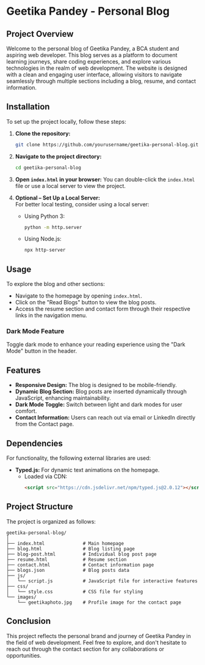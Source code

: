
# Geetika Pandey - Personal Blog

## Project Overview
Welcome to the personal blog of Geetika Pandey, a BCA student and aspiring web developer. This blog serves as a platform to document learning journeys, share coding experiences, and explore various technologies in the realm of web development. The website is designed with a clean and engaging user interface, allowing visitors to navigate seamlessly through multiple sections including a blog, resume, and contact information.

## Installation
To set up the project locally, follow these steps:

1. **Clone the repository:**
   ```bash
   git clone https://github.com/yourusername/geetika-personal-blog.git
   ```

2. **Navigate to the project directory:**
   ```bash
   cd geetika-personal-blog
   ```

3. **Open `index.html` in your browser:**
   You can double-click the `index.html` file or use a local server to view the project.

4. **Optional – Set Up a Local Server:**  
   For better local testing, consider using a local server:
   - Using Python 3:
     ```bash
     python -m http.server
     ```
   - Using Node.js:
     ```bash
     npx http-server
     ```

## Usage
To explore the blog and other sections:

- Navigate to the homepage by opening `index.html`.
- Click on the "Read Blogs" button to view the blog posts.
- Access the resume section and contact form through their respective links in the navigation menu.

### Dark Mode Feature
Toggle dark mode to enhance your reading experience using the "Dark Mode" button in the header.

## Features
- **Responsive Design:** The blog is designed to be mobile-friendly.
- **Dynamic Blog Section:** Blog posts are inserted dynamically through JavaScript, enhancing maintainability.
- **Dark Mode Toggle:** Switch between light and dark modes for user comfort.
- **Contact Information:** Users can reach out via email or LinkedIn directly from the Contact page.

## Dependencies
For functionality, the following external libraries are used:

- **Typed.js:** For dynamic text animations on the homepage.
  - Loaded via CDN:  
    ```html
    <script src="https://cdn.jsdelivr.net/npm/typed.js@2.0.12"></script>
    ```

## Project Structure
The project is organized as follows:
```
geetika-personal-blog/
│
├── index.html              # Main homepage
├── blog.html               # Blog listing page
├── blog-post.html          # Individual blog post page
├── resume.html             # Resume section
├── contact.html            # Contact information page
├── blogs.json              # Blog posts data
├── js/
│   └── script.js           # JavaScript file for interactive features
├── css/
│   └── style.css           # CSS file for styling
└── images/
    └── geetikaphoto.jpg    # Profile image for the contact page
```

## Conclusion
This project reflects the personal brand and journey of Geetika Pandey in the field of web development. Feel free to explore, and don't hesitate to reach out through the contact section for any collaborations or opportunities.
